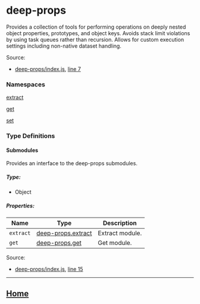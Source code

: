 # deep-props

Provides a collection of tools for performing operations on deeply nested object properties, prototypes, and object keys. Avoids stack limit violations by using task queues rather than recursion. Allows for custom execution settings including non-native dataset handling.

Source:

*   [deep-props/index.js](https://github.com/jpcx/deep-props/blob/0.2.6/index.js), [line 7](https://github.com/jpcx/deep-props/blob/0.2.6/index.js#L7)

### Namespaces

[extract](https://github.com/jpcx/deep-props.extract/blob/0.1.4/docs/global.md)

[get](https://github.com/jpcx/deep-props.get/blob/0.1.4/docs/global.md)

[set](https://github.com/jpcx/deep-props.set/blob/0.1.0/docs/global.md)

### Type Definitions

<a name="~Submodules"></a>
#### Submodules

Provides an interface to the deep-props submodules.

##### Type:

*   Object

##### Properties:

| Name | Type | Description |
| --- | --- | --- |
| `extract` | [deep-props.extract](https://github.com/jpcx/deep-props.extract/blob/0.1.4/docs/global.md) | Extract module. |
| `get` | [deep-props.get](https://github.com/jpcx/deep-props.get/blob/0.1.4/docs/global.md) | Get module. |

Source:

*   [deep-props/index.js](https://github.com/jpcx/deep-props/blob/0.2.6/index.js), [line 15](https://github.com/jpcx/deep-props/blob/0.2.6/index.js#L15)

<hr>

## [Home](https://github.com/jpcx/deep-props/blob/0.2.6/README.md)